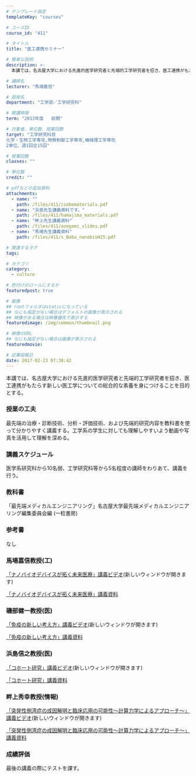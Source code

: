 ```yaml
---
# テンプレート指定
templateKey: "courses"

# コースID
course_id: "411"

# タイトル
title: "医工連携セミナー"

# 簡単な説明
description: >-
  本講では、名古屋大学における先進的医学研究者と先端的工学研究者を招き、医工連携がもたらす新しい医工学についての総合的な素養を身につけることを目的とする。...

# 講師名
lecturer: "馬場嘉信"

# 部局名
department: "工学部／工学研究科"

# 開講時限
term: "2013年度	前期"

# 対象者、単位数、授業回数
target: "工学研究科目
化学・生物工学専攻,物質制御工学専攻,機械理工学専攻
2単位、週1回全15回"

# 授業回数
classes: ""

# 単位数
credit: ""

# pdfなどの追加資料
attachments: 
  - name: "" 
    path: /files/411/isobematerials.pdf
  - name: "浜島先生講義資料です。" 
    path: /files/411/hamajima_materials.pdf
  - name: "畔上先生講義資料" 
    path: /files/411/azegami_slides.pdf
  - name: "馬場先生講義資料" 
    path: /files/411/s_Baba_nanobioH25.pdf

# 関連するタグ
tags:

# カテゴリ
category:
  - culture

# 色付けのロールにするか
featuredpost: true

# 画像
## rootフォルダはstaticになっている
## なにも指定がない場合はデフォルトの画像が表示される
## 映像がある場合は映像優先で表示する
featuredimage: /img/common/thumbnail.png

# 映像のURL
## なにも指定がない場合は画像が表示される
featuredmovie: 

# 記事投稿日
date: 2017-02-23 07:38:42
---
```


本講では、名古屋大学における先進的医学研究者と先端的工学研究者を招き、医工連携がもたらす新しい医工学についての総合的な素養を身につけることを目的とする。


### 授業の工夫

最先端の治療・診断技術、分析・評価技術、および先端的研究内容を教科書を使って分かりやすく講義する。工学系の学生に対しても理解しやすいよう動画や写真を活用して理解を深める。





### 講義スケジュール

医学系研究科から10名弱、工学研究科等から5名程度の講師をわりあて、講義を行う。

### 教科書

「最先端メディカルエンジニアリング」名古屋大学最先端メディカルエンジニアリング編集委員会編 (一粒書房)

### 参考書

なし





### 馬場嘉信教授(工)

<a href="http://nuvideo.media.nagoya-u.ac.jp/embed/22942af3795691a309d4d17df65afd6f81715995"
target="blank">「ナノバイオデバイスが拓く未来医療」講義ビデオ</a>(新しいウィンドウが開きます)

[「ナノバイオデバイスが拓く未来医療」講義資料](/files/411/s_Baba_nanobioH25.pdf) 

### 磯部健一教授(医)

<a href="http://nuvideo.media.nagoya-u.ac.jp/embed/0720b7da55d407109d6599f89d083d5e0b70f894" target="blank">「免疫の新しい考え方」講義ビデオ</a>(新しいウィンドウが開きます)

[「免疫の新しい考え方」講義資料](/files/411/isobematerials.pdf) 

### 浜島信之教授(医)

<a href="http://nuvideo.media.nagoya-u.ac.jp/embed/955c98031d7a8124b5649ad92d8d9b85f83173fa" target="blank">「コホート研究」講義ビデオ</a>(新しいウィンドウが開きます)

[「コホート研究」講義資料](/files/411/hamajima_materials.pdf) 

### 畔上秀幸教授(情報)

<a href="http://nuvideo.media.nagoya-u.ac.jp/embed/899680c90f2887580aa430ce364247cb5bc1ad5c" target="blank">「突発性側湾症の成因解明と臨床応用の可能性〜計算力学によるアプローチ〜」講義ビデオ</a>(新しいウィンドウが開きます)

[「突発性側湾症の成因解明と臨床応用の可能性〜計算力学によるアプローチ〜」講義資料](/files/411/azegami_slides.pdf) 





### 成績評価

最後の講義の際にテストを課す。



